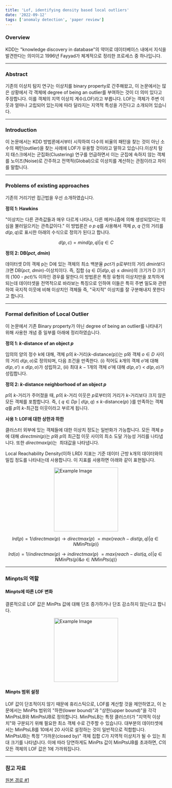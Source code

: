 ```yaml
---
title: 'Lof, identifying density based local outliers'
date: '2022-09-12'
tags: ['anomaly detection', 'paper review']
---
```


### Overview

KDD는 "knowledge discovery in database"의 약어로 데이터베이스 내에서 지식을 발견한다는 의미이고 1996년 Fayyad가 체계적으로 정리한 프로세스 중 하나입니다.

---

### Abstract

기존의 이상치 탐지 연구는 이상치를 binary property로 간주해왔고, 이 논문에서는 많은 상황에서 각 객체에 degree of being an outlier를 부여하는 것이 더 의미 있다고 주장합니다. 이를 객체의 지역 이상치 계수(LOF)라고 부릅니다. LOF는 객체가 주변 이웃과 얼마나 고립되어 있는지에 따라 달라지는 지역적 특성을 가진다고 소개되어 있습니다.

---

### Introduction

이 논문에서는 KDD 방법론에서부터 시작하여 다수의 비율의 패턴을 찾는 것이 아닌 소수의 패턴(outlier)을 찾는 사례에 LOF가 유용할 것이라고 말하고 있습니다.이상치 탐지 태스크에서는 군집화(Clustering) 연구를 언급하면서 이는 군집에 속하지 않는 객체를 노이즈(Noise)로 간주하고 전역적(Global)으로 이상치를 계산하는 관점이라고 차이를 말합니다.

---

### Problems of existing approaches

기존의 거리기반 접근법을 우선 소개하였습니다.

__정의 1: Hawkins__

"이상치는 다른 관측값들과 매우 다르게 나타나, 다른 메커니즘에 의해 생성되었다는 의심을 불러일으키는 관측값이다."
이 방법론은 $o$ $p$ $q$를 사용해서 객체 $p$, $q$ 간의 거리를 $d(p,q)$로 표시한 아래의 수식으로 정의가 된다고 합니다.

$$
d(p,c) = min{d(p,q)|q ∈ C}
$$

__정의 2: DB($pct$, $dmin$)__

데이터셋 D의 객체 p는 D에 있는 객체의 최소 백분율 $pct$가 p로부터의 거리 $dmin$보다 크면 DB($pct$, $dmin$)-이상치이다. 즉, 집합 {$q∈D|d(p, q)≤dmin$}의 크기가 D 크기의 (100 - $pct$)% 이하인 경우를 말한다.이 방법론은 특정 유형의 이상치만을 포착하게 되는데 데이터셋을 전역적으로 바라보는 특징으로 인하여 이들은 특히 주변 밀도와 관련하여 국지적 이웃에 비해 이상치인 객체들 즉, "국지적" 이상치를 잘 구분해내지 못한다고 합니다.

---

### Formal definition of Local Outlier

이 논문에서 기존 Binary property가 아닌 degree of being an outlier를 나타내기 위해 사용한 개념 중 일부를 아래에 정리하였습니다.

__정의 1: $k$-distance of an object $p$__

임의의 양의 정수 k에 대해, 객체 p의 $k$-거리($k$-distance(p))는 p와 객체 $o ∈ D$ 사이의 거리 $d(p,o)$로 정의되며, 다음 조건을 만족한다.
(i) 적어도 $k$개의 객체 $o'$에 대해 $d(p,o')$ ≤ $d(p,o)$가 성립하고,
(ii) 최대 $k-1$개의 객체 $o'$에 대해 $d(p,o')$ < $d(p,o)$가 성립합니다.

__정의 2: $k$-distance neighborhood of an object $p$__

$p$의 $k$-거리가 주어졌을 때, $p$의 $k$-거리 이웃은 $p$로부터의 거리가 $k$-거리보다 크지 않은 모든 객체를 포함합니다. 즉, { $q ∈ D{p}$ | $d(p, q)$ ≤ $k$-distance($p$) }를 만족하는 객체 $q$를 $p$의 $k$-최근접 이웃이라고 부르게 됩니다.

__사용 1: LOF에 대한 상한과 하한__

클러스터 외부에 있는 객체들에 대한 이상치 정도는 일반화가 가능합니다. 모든 객체 p에 대해 $directmin(p)$는 $p$와 $p$의 최근접 이웃 사이의 최소 도달 가능성 거리를 나타냅니다. 또한 $directmax(p)$는  최대값을 나타냅니다.

Local Reachability Density(이하 LRD) 지표는 기준 데이터 근방 k개의 데이터와의 밀집 정도를 나타내는데 사용합니다. 이 지표를 사용하면 아래와 같이 표현됩니다.

<img src="https://velog.velcdn.com/images/ski06043/post/b4cfa621-6a01-46bb-8ac3-09dc51195466/image.png" alt="Example Image" style="display: block; margin: 0 auto; height:200;" />

$$
lrd(p) = 1/directmax(p) \rightarrow directmax(p) \
= max \{ reach-dist(p, q) | q \in NMinPts(p) \}
$$

$$
lrd(o) = 1/indirectmax(p) \rightarrow indirectmax(p) \
= max \{ reach-dist(q, o) | q \in NMinPts(p) \& o \in NMinPts(q) \}
$$

---

### Minpts의 역할

#### Minpts에 따른 LOF 변화

결론적으로 LOF 값은 MinPts 값에 대해 단조 증가하거나 단조 감소하지 않는다고 합니다.

<img src="https://velog.velcdn.com/images/ski06043/post/6c69db18-59a0-4d22-b19c-4c9b3a3d655c/image.png" alt="Example Image" style="display: block; margin: 0 auto; height:200;" />

#### Minpts 범위 설정

LOF 값이 단조적이지 않기 때문에 휴리스틱으로, LOF를 계산할 것을 제안하였고, 이 논문에서는 MinPts 범위의 "하한(lower bound)"과 "상한(upper bound)"을 각각 MinPtsLB와 MinPtsUB로 정의합니다.
MinPtsLB는 특정 클러스터가 "지역적 이상치"와 구분되기 위해 필요한 최소 객체 수로 간주할 수 있습니다. 대부분의 데이터셋에서는 MinPtsLB를 10에서 20 사이로 설정하는 것이 일반적으로 적합합니다.
MinPtsUB는 특정 "가까운(closed by)" 객체 집합 $C$가 지역적 이상치가 될 수 있는 최대 크기를 나타냅니다. 이에 따라 당연하게도 MinPts 값이 MinPtsUB를 초과하면, $C$의 모든 객체의 LOF 값은 1에 가까워집니다.

---

### 참고 자료

[원본 경로 #1](https://dl.acm.org/doi/pdf/10.1145/335191.335388)



